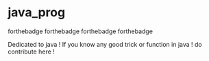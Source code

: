 # java_prog
forthebadge forthebadge forthebadge forthebadge

 

Dedicated to java ! If you know any good trick or function in java ! do contribute here !

